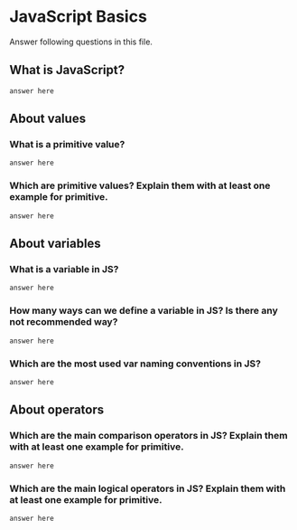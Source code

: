 # JavaScript Basics

Answer following questions in this file.

## What is JavaScript?

```
answer here
```

## About values

### What is a primitive value?

```
answer here
```

### Which are primitive values? Explain them with at least one example for primitive.

```
answer here
```

## About variables

### What is a variable in JS?

```
answer here
```

### How many ways can we define a variable in JS? Is there any not recommended way?

```
answer here
```

### Which are the most used var naming conventions in JS?

```
answer here
```

## About operators

### Which are the main comparison operators in JS? Explain them with at least one example for primitive.

```
answer here
```

### Which are the main logical operators in JS? Explain them with at least one example for primitive.

```
answer here
```
